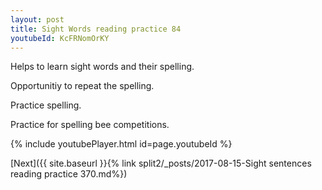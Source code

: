 ```yaml
---
layout: post
title: Sight Words reading practice 84
youtubeId: KcFRNomOrKY
---
```

 
 
Helps to learn sight words and their spelling.

Opportunitiy to repeat the spelling. 

Practice spelling. 
 
Practice for spelling bee competitions. 
 
{% include youtubePlayer.html id=page.youtubeId %}
 
 

[Next]({{ site.baseurl }}{% link  split2/_posts/2017-08-15-Sight sentences reading practice 370.md%})
 
